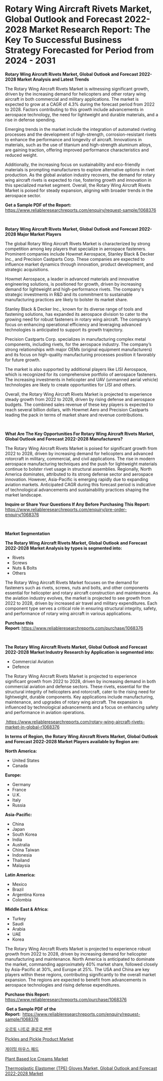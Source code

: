 <p><h1>Rotary Wing Aircraft Rivets Market, Global Outlook and Forecast 2022-2028 Market Research Report: The Key To Successful Business Strategy Forecasted for Period from 2024 - 2031</h1></p><p><strong>Rotary Wing Aircraft Rivets Market, Global Outlook and Forecast 2022-2028 Market Analysis and Latest Trends</strong></p>
<p><p>The Rotary Wing Aircraft Rivets Market is witnessing significant growth, driven by the increasing demand for helicopters and other rotary wing aircraft in both commercial and military applications. The market is expected to grow at a CAGR of 4.3% during the forecast period from 2022 to 2028. Factors contributing to this growth include advancements in aerospace technology, the need for lightweight and durable materials, and a rise in defense spending.</p><p>Emerging trends in the market include the integration of automated riveting processes and the development of high-strength, corrosion-resistant rivets to enhance the performance and longevity of aircraft. Innovations in materials, such as the use of titanium and high-strength aluminum alloys, are gaining traction, offering improved performance characteristics and reduced weight.</p><p>Additionally, the increasing focus on sustainability and eco-friendly materials is prompting manufacturers to explore alternative options in rivet production. As the global aviation industry recovers, the demand for rotary wing aircraft rivets is expected to rise, fostering growth and innovation in this specialized market segment. Overall, the Rotary Wing Aircraft Rivets Market is poised for steady expansion, aligning with broader trends in the aerospace sector.</p></p>
<p><strong>Get a Sample PDF of the Report:&nbsp;</strong> <a href="https://www.reliableresearchreports.com/enquiry/request-sample/1068376">https://www.reliableresearchreports.com/enquiry/request-sample/1068376</a></p>
<p>&nbsp;</p>
<p><strong>Rotary Wing Aircraft Rivets Market, Global Outlook and Forecast 2022-2028 Major Market Players</strong></p>
<p><p>The global Rotary Wing Aircraft Rivets Market is characterized by strong competition among key players that specialize in aerospace fasteners. Prominent companies include Howmet Aerospace, Stanley Black & Decker Inc., and Precision Castparts Corp. These companies are expected to influence market dynamics through innovation, product development, and strategic acquisitions.</p><p>Howmet Aerospace, a leader in advanced materials and innovative engineering solutions, is positioned for growth, driven by increasing demand for lightweight and high-performance rivets. The company's strategic investments in R&D and its commitment to sustainable manufacturing practices are likely to bolster its market share.</p><p>Stanley Black & Decker Inc., known for its diverse range of tools and fastening solutions, has expanded its aerospace division to cater to the growing need for robust fasteners in rotary wing aircraft. The company’s focus on enhancing operational efficiency and leveraging advanced technologies is anticipated to support its growth trajectory.</p><p>Precision Castparts Corp. specializes in manufacturing complex metal components, including rivets, for the aerospace industry. The company’s strong relationships with major OEMs (original equipment manufacturers) and its focus on high-quality manufacturing processes position it favorably for future growth.</p><p>The market is also supported by additional players like LISI Aerospace, which is recognized for its comprehensive portfolio of aerospace fasteners. The increasing investments in helicopter and UAV (unmanned aerial vehicle) technologies are likely to create opportunities for LISI and others.</p><p>Overall, the Rotary Wing Aircraft Rivets Market is projected to experience steady growth from 2022 to 2028, driven by rising defense and aerospace budgets. The combined sales revenue of these key players is expected to reach several billion dollars, with Howmet Aero and Precision Castparts leading the pack in terms of market share and revenue contributions.</p></p>
<p>&nbsp;</p>
<p><strong>What Are The Key Opportunities For Rotary Wing Aircraft Rivets Market, Global Outlook and Forecast 2022-2028 Manufacturers?</strong></p>
<p><p>The Rotary Wing Aircraft Rivets Market is poised for significant growth from 2022 to 2028, driven by increasing demand for helicopters and advanced rotorcraft in military, commercial, and civil applications. The rise in modern aerospace manufacturing techniques and the push for lightweight materials continue to bolster rivet usage in structural assemblies. Regionally, North America dominates, attributed to its strong defense sector and aerospace innovation. However, Asia-Pacific is emerging rapidly due to expanding aviation markets. Anticipated CAGR during this forecast period is indicative of technological advancements and sustainability practices shaping the market landscape.</p></p>
<p><strong>Inquire or Share Your Questions If Any Before Purchasing This Report:</strong> <a href="https://www.reliableresearchreports.com/enquiry/pre-order-enquiry/1068376">https://www.reliableresearchreports.com/enquiry/pre-order-enquiry/1068376</a></p>
<p>&nbsp;</p>
<p><strong>Market Segmentation</strong></p>
<p><strong>The Rotary Wing Aircraft Rivets Market, Global Outlook and Forecast 2022-2028 Market Analysis by types is segmented into:</strong></p>
<p><ul><li>Rivets</li><li>Screws</li><li>Nuts & Bolts</li><li>Others</li></ul></p>
<p><p>The Rotary Wing Aircraft Rivets Market focuses on the demand for fasteners such as rivets, screws, nuts and bolts, and other components essential for helicopter and rotary aircraft construction and maintenance. As the aviation industry evolves, the market is projected to see growth from 2022 to 2028, driven by increased air travel and military expenditures. Each component type serves a critical role in ensuring structural integrity, safety, and performance of rotary wing aircraft in various applications.</p></p>
<p><strong>Purchase this Report:&nbsp;</strong><a href="https://www.reliableresearchreports.com/purchase/1068376">https://www.reliableresearchreports.com/purchase/1068376</a></p>
<p>&nbsp;</p>
<p><strong>The Rotary Wing Aircraft Rivets Market, Global Outlook and Forecast 2022-2028 Market Industry Research by Application is segmented into:</strong></p>
<p><ul><li>Commercial Aviation</li><li>Defence</li></ul></p>
<p><p>The Rotary Wing Aircraft Rivets Market is projected to experience significant growth from 2022 to 2028, driven by increasing demand in both commercial aviation and defense sectors. These rivets, essential for the structural integrity of helicopters and rotorcraft, cater to the rising need for lightweight, durable components. Key applications include manufacturing, maintenance, and upgrades of rotary wing aircraft. The expansion is influenced by technological advancements and a focus on enhancing safety and performance in aviation operations.</p></p>
<p><a href="https://www.reliableresearchreports.com/rotary-wing-aircraft-rivets-market-in-global-r1068376">&nbsp;https://www.reliableresearchreports.com/rotary-wing-aircraft-rivets-market-in-global-r1068376</a></p>
<p><strong>In terms of Region, the Rotary Wing Aircraft Rivets Market, Global Outlook and Forecast 2022-2028 Market Players available by Region are:</strong></p>
<p>
    <p> <strong> North America: </strong>
        <ul>
            <li>United States</li>
            <li>Canada</li>
        </ul>
        </p> 
    <p> <strong> Europe: </strong>
        <ul>
            <li>Germany</li>
            <li>France</li>
            <li>U.K.</li>
            <li>Italy</li>
            <li>Russia</li>
        </ul>
        </p> 
    <p> <strong> Asia-Pacific: </strong>
        <ul>
            <li>China</li>
            <li>Japan</li>
            <li>South Korea</li>
            <li>India</li>
            <li>Australia</li>
            <li>China Taiwan</li>
            <li>Indonesia</li>
            <li>Thailand</li>
            <li>Malaysia</li>
        </ul>
        </p> 
    <p> <strong> Latin America: </strong>
        <ul>
            <li>Mexico</li>
            <li>Brazil</li>
            <li>Argentina Korea</li>
            <li>Colombia</li>
        </ul>
        </p> 
    <p> <strong> Middle East & Africa: </strong>
        <ul>
            <li>Turkey</li>
            <li>Saudi</li>
            <li>Arabia</li>
            <li>UAE</li>
            <li>Korea</li>
        </ul>
    </p>
    </p>
<p><p>The Rotary Wing Aircraft Rivets Market is projected to experience robust growth from 2022 to 2028, driven by increasing demand for helicopter manufacturing and maintenance. North America is anticipated to dominate the market, commanding approximately 40% market share, followed closely by Asia-Pacific at 30%, and Europe at 25%. The USA and China are key players within these regions, contributing significantly to the overall market expansion. The regions are expected to benefit from advancements in aerospace technologies and rising defense expenditures.</p></p>
<p><strong>Purchase this Report: </strong><a href="https://www.reliableresearchreports.com/purchase/1068376">https://www.reliableresearchreports.com/purchase/1068376</a></p>
<p>&nbsp;<strong>Get a Sample PDF of the Report:&nbsp;&nbsp;</strong><a href="https://www.reliableresearchreports.com/enquiry/request-sample/1068376">https://www.reliableresearchreports.com/enquiry/request-sample/1068376</a></p>
<p><strong></strong></p>
<p><p><a href="https://medium.com/@wallacecumfgmings567556/%EC%98%A4%EB%A5%B4%ED%86%A0-%EB%8B%88%ED%8A%B8%EB%A1%9C-%ED%81%B4%EB%A1%9C%EB%A1%9C-%EB%B2%A4%EC%A0%A0-%EC%8B%9C%EC%9E%A5-%EC%A7%80%ED%91%9C-%EC%8B%9C%EC%9E%A5-%EA%B7%9C%EB%AA%A8-%EC%A7%80%EC%97%AD%EB%B3%84-%EB%B6%84%EC%84%9D-%EC%8B%9C%EC%9E%A5-%ED%94%8C%EB%A0%88%EC%9D%B4%EC%96%B4-%EB%B6%84%EC%84%9D-%EB%B0%8F-%EC%98%88%EC%B8%A1-2024-2031-07e9711334ec">오르토 니트로 클로로 벤젠</a></p><p><a href="https://issuu.com/reportprime-2/docs/pickles-and-pickle-product-market-s_531be23e595ff2">Pickles and Pickle Product Market</a></p><p><a href="https://medium.com/@staceyhilll73/%EA%B8%80%EB%A1%9C%EB%B2%8C-%EA%B2%8C%EC%9D%B4%EB%B0%8D-%EB%A7%88%EC%9A%B0%EC%8A%A4-%ED%8C%A8%EB%93%9C-%EC%82%B0%EC%97%85-%EC%97%B0%EA%B5%AC-%EB%B3%B4%EA%B3%A0%EC%84%9C-%EA%B2%BD%EC%9F%81-%ED%99%98%EA%B2%BD-%EC%8B%9C%EC%9E%A5-%EA%B7%9C%EB%AA%A8-%EC%A7%80%EC%97%AD-%ED%98%84%ED%99%A9-%EB%B0%8F-%EC%A0%84%EB%A7%9D-%EC%98%88%EC%B8%A1-2024-2031-bb24e5991f6c">게이밍 마우스 패드</a></p><p><a href="https://medium.com/@sjdhshjc2456654/plant-based-ice-creams-market-a-global-and-regional-analysis-focus-on-region-country-level-a7ab72e6c8df">Plant Based Ice Creams Market</a></p><p><a href="https://github.com/elizabethdagraca/Market-Research-Report-List-4/blob/main/thermoplastic-elastomer-tpe-gloves-market-global-outlook-and-forecast-2022-2028-market.md">Thermoplastic Elastomer (TPE) Gloves Market, Global Outlook and Forecast 2022-2028 Market</a></p></p>